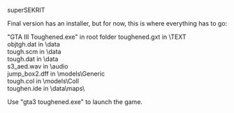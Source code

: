 superSEKRIT

Final version has an installer, but for now, this is where everything has to
go:

"GTA III Toughened.exe" in root folder
toughened.gxt in \TEXT\
objtgh.dat in \data\
tough.scm in \data\
tough.dat in \data\
s3_aed.wav in \audio\
jump_box2.dff in \models\Generic\
tough.col in \models\Coll\
toughen.ide in \data\maps\

Use "gta3 toughened.exe" to launch the game.
